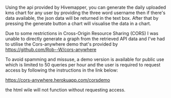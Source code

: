 Using the api provided by Hivemapper, 
you can generate the daily uploaded kms chart
for any user by providing the three word username 
then if there's data available, 
the json data will be returned in the text box. 
After that by pressing the generate button a chart will
visualise the data in a chart.

Due to some restrictions in Cross-Origin Resource Sharing (CORS)
I was unable to directly generate a graph from the retrieved API data
and I've had to utilise the Cors-anywhere demo that's provided by 
https://github.com/Rob--W/cors-anywhere

To avoid spamming and missuse, a demo version is available for public use
which is limited to 50 queries per hour and the user is required to request access 
by following the instructions in the link below:

https://cors-anywhere.herokuapp.com/corsdemo

the html wile will not function without requesting access.
